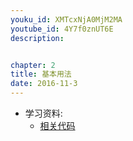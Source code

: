 ```yaml
---
youku_id: XMTcxNjA0MjM2MA
youtube_id: 4Y7f0znUT6E
description: 


chapter: 2
title: 基本用法
date: 2016-11-3
---
```

* 学习资料:
  * [相关代码](https://github.com/MorvanZhou/tutorials/blob/master/matplotlibTUT/plt3_simple_plot.py)